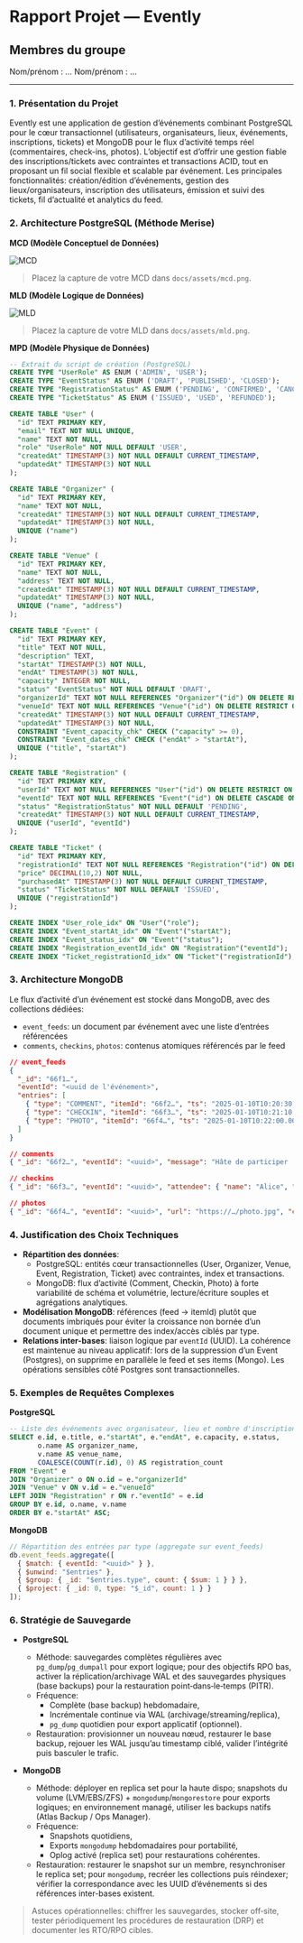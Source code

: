 # Rapport Projet — Evently

## Membres du groupe
Nom/prénom : …
Nom/prénom : …

---

### 1. Présentation du Projet
Evently est une application de gestion d’événements combinant PostgreSQL pour le cœur transactionnel (utilisateurs, organisateurs, lieux, événements, inscriptions, tickets) et MongoDB pour le flux d’activité temps réel (commentaires, check-ins, photos). L’objectif est d’offrir une gestion fiable des inscriptions/tickets avec contraintes et transactions ACID, tout en proposant un fil social flexible et scalable par événement. Les principales fonctionnalités: création/édition d’événements, gestion des lieux/organisateurs, inscription des utilisateurs, émission et suivi des tickets, fil d’actualité et analytics du feed.

### 2. Architecture PostgreSQL (Méthode Merise)

**MCD (Modèle Conceptuel de Données)**

![MCD](./assets/mcd.png)

> Placez la capture de votre MCD dans `docs/assets/mcd.png`.

**MLD (Modèle Logique de Données)**

![MLD](./assets/mld.png)

> Placez la capture de votre MLD dans `docs/assets/mld.png`.

**MPD (Modèle Physique de Données)**

```sql
-- Extrait du script de création (PostgreSQL)
CREATE TYPE "UserRole" AS ENUM ('ADMIN', 'USER');
CREATE TYPE "EventStatus" AS ENUM ('DRAFT', 'PUBLISHED', 'CLOSED');
CREATE TYPE "RegistrationStatus" AS ENUM ('PENDING', 'CONFIRMED', 'CANCELLED');
CREATE TYPE "TicketStatus" AS ENUM ('ISSUED', 'USED', 'REFUNDED');

CREATE TABLE "User" (
  "id" TEXT PRIMARY KEY,
  "email" TEXT NOT NULL UNIQUE,
  "name" TEXT NOT NULL,
  "role" "UserRole" NOT NULL DEFAULT 'USER',
  "createdAt" TIMESTAMP(3) NOT NULL DEFAULT CURRENT_TIMESTAMP,
  "updatedAt" TIMESTAMP(3) NOT NULL
);

CREATE TABLE "Organizer" (
  "id" TEXT PRIMARY KEY,
  "name" TEXT NOT NULL,
  "createdAt" TIMESTAMP(3) NOT NULL DEFAULT CURRENT_TIMESTAMP,
  "updatedAt" TIMESTAMP(3) NOT NULL,
  UNIQUE ("name")
);

CREATE TABLE "Venue" (
  "id" TEXT PRIMARY KEY,
  "name" TEXT NOT NULL,
  "address" TEXT NOT NULL,
  "createdAt" TIMESTAMP(3) NOT NULL DEFAULT CURRENT_TIMESTAMP,
  "updatedAt" TIMESTAMP(3) NOT NULL,
  UNIQUE ("name", "address")
);

CREATE TABLE "Event" (
  "id" TEXT PRIMARY KEY,
  "title" TEXT NOT NULL,
  "description" TEXT,
  "startAt" TIMESTAMP(3) NOT NULL,
  "endAt" TIMESTAMP(3) NOT NULL,
  "capacity" INTEGER NOT NULL,
  "status" "EventStatus" NOT NULL DEFAULT 'DRAFT',
  "organizerId" TEXT NOT NULL REFERENCES "Organizer"("id") ON DELETE RESTRICT ON UPDATE CASCADE,
  "venueId" TEXT NOT NULL REFERENCES "Venue"("id") ON DELETE RESTRICT ON UPDATE CASCADE,
  "createdAt" TIMESTAMP(3) NOT NULL DEFAULT CURRENT_TIMESTAMP,
  "updatedAt" TIMESTAMP(3) NOT NULL,
  CONSTRAINT "Event_capacity_chk" CHECK ("capacity" >= 0),
  CONSTRAINT "Event_dates_chk" CHECK ("endAt" > "startAt"),
  UNIQUE ("title", "startAt")
);

CREATE TABLE "Registration" (
  "id" TEXT PRIMARY KEY,
  "userId" TEXT NOT NULL REFERENCES "User"("id") ON DELETE RESTRICT ON UPDATE CASCADE,
  "eventId" TEXT NOT NULL REFERENCES "Event"("id") ON DELETE CASCADE ON UPDATE CASCADE,
  "status" "RegistrationStatus" NOT NULL DEFAULT 'PENDING',
  "createdAt" TIMESTAMP(3) NOT NULL DEFAULT CURRENT_TIMESTAMP,
  UNIQUE ("userId", "eventId")
);

CREATE TABLE "Ticket" (
  "id" TEXT PRIMARY KEY,
  "registrationId" TEXT NOT NULL REFERENCES "Registration"("id") ON DELETE RESTRICT ON UPDATE CASCADE,
  "price" DECIMAL(10,2) NOT NULL,
  "purchasedAt" TIMESTAMP(3) NOT NULL DEFAULT CURRENT_TIMESTAMP,
  "status" "TicketStatus" NOT NULL DEFAULT 'ISSUED',
  UNIQUE ("registrationId")
);

CREATE INDEX "User_role_idx" ON "User"("role");
CREATE INDEX "Event_startAt_idx" ON "Event"("startAt");
CREATE INDEX "Event_status_idx" ON "Event"("status");
CREATE INDEX "Registration_eventId_idx" ON "Registration"("eventId");
CREATE INDEX "Ticket_registrationId_idx" ON "Ticket"("registrationId");
```

### 3. Architecture MongoDB

Le flux d’activité d’un événement est stocké dans MongoDB, avec des collections dédiées:
- `event_feeds`: un document par événement avec une liste d’entrées référencées
- `comments`, `checkins`, `photos`: contenus atomiques référencés par le feed

```json
// event_feeds
{
  "_id": "66f1…",
  "eventId": "<uuid de l'événement>",
  "entries": [
    { "type": "COMMENT", "itemId": "66f2…", "ts": "2025-01-10T10:20:30.000Z" },
    { "type": "CHECKIN", "itemId": "66f3…", "ts": "2025-01-10T10:21:10.000Z" },
    { "type": "PHOTO", "itemId": "66f4…", "ts": "2025-01-10T10:22:00.000Z" }
  ]
}

// comments
{ "_id": "66f2…", "eventId": "<uuid>", "message": "Hâte de participer !", "author": "Alice", "ts": "2025-01-10T10:20:30.000Z" }

// checkins
{ "_id": "66f3…", "eventId": "<uuid>", "attendee": { "name": "Alice", "email": "alice@example.com" }, "source": "QR", "meta": null, "ts": "2025-01-10T10:21:10.000Z" }

// photos
{ "_id": "66f4…", "eventId": "<uuid>", "url": "https://…/photo.jpg", "caption": "Scene", "ts": "2025-01-10T10:22:00.000Z" }
```

### 4. Justification des Choix Techniques
- **Répartition des données**: 
  - PostgreSQL: entités cœur transactionnelles (User, Organizer, Venue, Event, Registration, Ticket) avec contraintes, index et transactions.
  - MongoDB: flux d’activité (Comment, Checkin, Photo) à forte variabilité de schéma et volumétrie, lecture/écriture souples et agrégations analytiques.
- **Modélisation MongoDB**: références (feed -> itemId) plutôt que documents imbriqués pour éviter la croissance non bornée d’un document unique et permettre des index/accès ciblés par type.
- **Relations inter-bases**: liaison logique par `eventId` (UUID). La cohérence est maintenue au niveau applicatif: lors de la suppression d’un Event (Postgres), on supprime en parallèle le feed et ses items (Mongo). Les opérations sensibles côté Postgres sont transactionnelles.

### 5. Exemples de Requêtes Complexes
**PostgreSQL**

```sql
-- Liste des événements avec organisateur, lieu et nombre d'inscriptions
SELECT e.id, e.title, e."startAt", e."endAt", e.capacity, e.status,
       o.name AS organizer_name,
       v.name AS venue_name,
       COALESCE(COUNT(r.id), 0) AS registration_count
FROM "Event" e
JOIN "Organizer" o ON o.id = e."organizerId"
JOIN "Venue" v ON v.id = e."venueId"
LEFT JOIN "Registration" r ON r."eventId" = e.id
GROUP BY e.id, o.name, v.name
ORDER BY e."startAt" ASC;
```

**MongoDB**

```javascript
// Répartition des entrées par type (aggregate sur event_feeds)
db.event_feeds.aggregate([
  { $match: { eventId: "<uuid>" } },
  { $unwind: "$entries" },
  { $group: { _id: "$entries.type", count: { $sum: 1 } } },
  { $project: { _id: 0, type: "$_id", count: 1 } }
]);
```

### 6. Stratégie de Sauvegarde
- **PostgreSQL**
  - Méthode: sauvegardes complètes régulières avec `pg_dump`/`pg_dumpall` pour export logique; pour des objectifs RPO bas, activer la réplication/archivage WAL et des sauvegardes physiques (base backups) pour la restauration point‑dans‑le‑temps (PITR).
  - Fréquence: 
    - Complète (base backup) hebdomadaire, 
    - Incrémentale continue via WAL (archivage/streaming/replica), 
    - `pg_dump` quotidien pour export applicatif (optionnel).
  - Restauration: provisionner un nouveau nœud, restaurer le base backup, rejouer les WAL jusqu’au timestamp ciblé, valider l’intégrité puis basculer le trafic.

- **MongoDB**
  - Méthode: déployer en replica set pour la haute dispo; snapshots du volume (LVM/EBS/ZFS) + `mongodump`/`mongorestore` pour exports logiques; en environnement managé, utiliser les backups natifs (Atlas Backup / Ops Manager).
  - Fréquence: 
    - Snapshots quotidiens, 
    - Exports `mongodump` hebdomadaires pour portabilité, 
    - Oplog activé (replica set) pour restaurations cohérentes.
  - Restauration: restaurer le snapshot sur un membre, resynchroniser le replica set; pour `mongodump`, recréer les collections puis réindexer; vérifier la correspondance avec les UUID d’événements si des références inter-bases existent.

> Astuces opérationnelles: chiffrer les sauvegardes, stocker off‑site, tester périodiquement les procédures de restauration (DRP) et documenter les RTO/RPO cibles.

